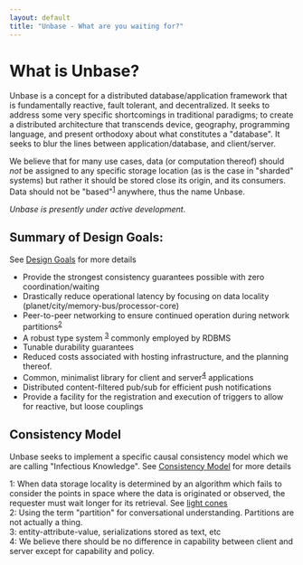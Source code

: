 ```yaml
---
layout: default
title: "Unbase - What are you waiting for?"
---
```


# What is Unbase?

Unbase is a concept for a distributed database/application framework that is fundamentally reactive, fault tolerant, and decentralized. It seeks to address some very specific shortcomings in traditional paradigms; to create a distributed architecture that transcends device, geography, programming language, and present orthodoxy about what constitutes a "database". It seeks to blur the lines between application/database, and client/server.

We believe that for many use cases, data (or computation thereof) should _not_ be assigned to any specific storage location (as is the case in "sharded" systems) but rather it should be stored close its origin, and its consumers. Data should not be "based"<sup>[1](#footnote1)</sup> anywhere, thus the name Unbase.

*Unbase is presently under active development.*

## Summary of Design Goals:
See [Design Goals](design/goals) for more details

* Provide the strongest consistency guarantees possible with zero coordination/waiting
* Drastically reduce operational latency by focusing on data locality (planet/city/memory-bus/processor-core)
* Peer-to-peer networking to ensure continued operation during network partitions<sup>[2](#footnote2)</sup>
* A robust type system <sup>[3](#footnote3)</sup> commonly employed by RDBMS
* Tunable durability guarantees
* Reduced costs associated with hosting infrastructure, and the planning thereof.
* Common, minimalist library for client and server<sup>[4](#footnote4)</sup> applications
* Distributed content-filtered pub/sub for efficient push notifications
* Provide a facility for the registration and execution of triggers to allow for reactive, but loose couplings

## Consistency Model

Unbase seeks to implement a specific causal consistency model which we are calling "Infectious Knowledge".
See [Consistency Model](docs/CONSISTENCY_MODEL.md) for more details

<a name="footnote1">1</a>: When data storage locality is determined by an algorithm which fails to consider the points in space where the data is originated or observed, the requester must wait longer for its retrieval. See [light cones](https://en.wikipedia.org/wiki/Light_cone)<br>
<a name="footnote2">2</a>: Using the term "partition" for conversational understanding. Partitions are not actually a thing.<br>
<a name="footnote3">3</a>: entity-attribute-value, serializations stored as text, etc<br>
<a name="footnote4">4</a>: We believe there should be no difference in capability between client and server except for capability and policy.
